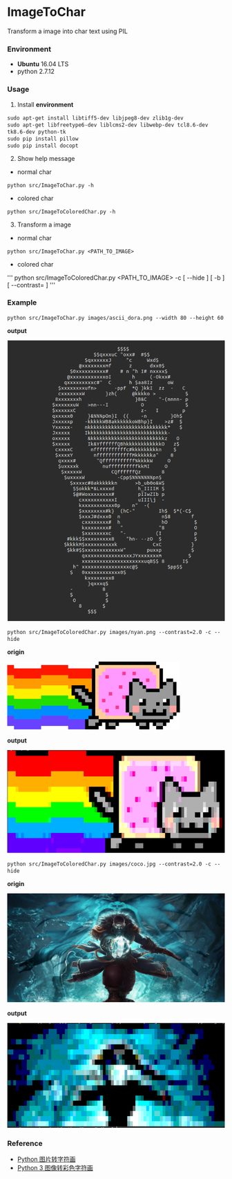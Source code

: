 # ImageToChar
Transform a image into char text using PIL

### Environment
+ **Ubuntu** 16.04 LTS
+ python 2.7.12


### Usage
1. Install **environment**
```
sudo apt-get install libtiff5-dev libjpeg8-dev zlib1g-dev
sudo apt-get libfreetype6-dev liblcms2-dev libwebp-dev tcl8.6-dev tk8.6-dev python-tk
sudo pip install pillow
sudo pip install docopt
```
2. Show help message

+ normal char

```
python src/ImageToChar.py -h
```

+ colored char

```
python src/ImageToColoredChar.py -h
```

3. Transform a image

+ normal char

```
python src/ImageToChar.py <PATH_TO_IMAGE>
```

+ colored char

'''
python src/ImageToColoredChar.py <PATH_TO_IMAGE> -c [ --hide ] [ -b ] [ --contrast=<factor> ]
'''

### Example

```
python src/ImageToChar.py images/ascii_dora.png --width 80 --height 60
```

**output**

![output](https://github.com/MoRunChang2015/ImageToChar/blob/master/data/example.png)

```
python src/ImageToColoredChar.py images/nyan.png --contrast=2.0 -c --hide
```

**origin**

![origin](https://github.com/MoRunChang2015/ImageToChar/blob/master/images/nyan.png)

**output**

![output](https://github.com/MoRunChang2015/ImageToChar/blob/master/data/example2.png)

```
python src/ImageToColoredChar.py images/coco.jpg --contrast=2.0 -c --hide
```

**origin**

![origin](https://github.com/MoRunChang2015/ImageToChar/blob/master/images/coco.jpg)

**output**

![output](https://github.com/MoRunChang2015/ImageToChar/blob/master/data/example3.png)


### Reference
+ [Python 图片转字符画](https://www.shiyanlou.com/courses/370/labs/1191/document)
+ [Python 3 图像转彩色字符画](https://www.shiyanlou.com/courses/673)
